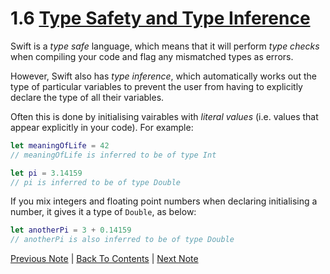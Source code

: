 # 1.6 [Type Safety and Type Inference](https://developer.apple.com/library/content/documentation/Swift/Conceptual/Swift_Programming_Language/TheBasics.html#//apple_ref/doc/uid/TP40014097-CH5-ID322)

Swift is a *type safe* language, which means that it will perform *type checks* when compiling your code and flag any mismatched types as errors.

However, Swift also has *type inference*, which automatically works out the type of particular variables to prevent the user from having to explicitly declare the type of all their variables.

Often this is done by initialising vairables with *literal values* (i.e. values that appear explicitly in your code). For example:

```Swift
let meaningOfLife = 42
// meaningOfLife is inferred to be of type Int

let pi = 3.14159
// pi is inferred to be of type Double
```

If you mix integers and floating point numbers when declaring initialising a number, it gives it a type of `Double`, as below:

```Swift
let anotherPi = 3 + 0.14159
// anotherPi is also inferred to be of type Double
```

[Previous Note](https://github.com/Firanus/swift-language-guide-notes/blob/master/1%20-%20The%20Basics/1.5%20-%20Floating%20Point%20Numbers.md) | [Back To Contents](https://github.com/Firanus/swift-language-guide-notes) |  [Next Note](https://github.com/Firanus/swift-language-guide-notes/blob/master/1%20-%20The%20Basics/1.7%20-%20Numeric%20Literals.md)